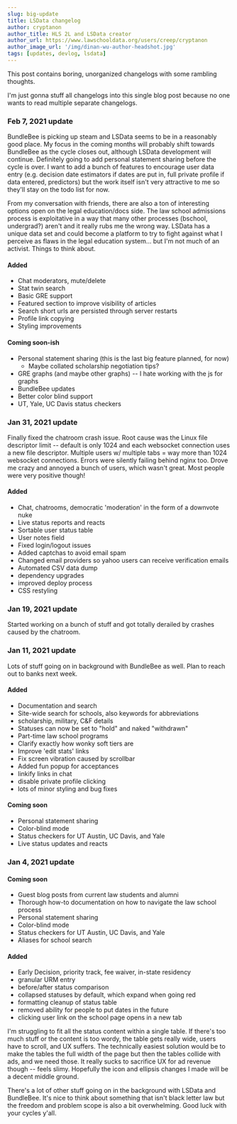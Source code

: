 ```yaml
---
slug: big-update
title: LSData changelog
author: cryptanon
author_title: HLS 2L and LSData creator
author_url: https://www.lawschooldata.org/users/creep/cryptanon
author_image_url: '/img/dinan-wu-author-headshot.jpg'
tags: [updates, devlog, lsdata]
---
```


This post contains boring, unorganized changelogs with some rambling thoughts.
<!--truncate-->

I'm just gonna stuff all changelogs into this single blog post because no one wants to read multiple separate changelogs.

### Feb 7, 2021 update
BundleBee is picking up steam and LSData seems to be in a reasonably good place. My focus in the coming months will probably shift towards BundleBee as the cycle closes out, although LSData development will continue. Definitely going to add personal statement sharing before the cycle is over. I want to add a bunch of features to encourage user data entry (e.g. decision date estimators if dates are put in, full private profile if data entered, predictors) but the work itself isn't very attractive to me so they'll stay on the todo list for now.

From my conversation with friends, there are also a ton of interesting options open on the legal education/docs side. The law school admissions process is exploitative in a way that many other processes (bschool, undergrad?) aren't and it really rubs me the wrong way. LSData has a unique data set and could become a platform to try to fight against what I perceive as flaws in the legal education system... but I'm not much of an activist. Things to think about.

#### Added
* Chat moderators, mute/delete
* Stat twin search
* Basic GRE support
* Featured section to improve visibility of articles
* Search short urls are persisted through server restarts
* Profile link copying
* Styling improvements

#### Coming soon-ish
* Personal statement sharing (this is the last big feature planned, for now)
    * Maybe collated scholarship negotiation tips?
* GRE graphs (and maybe other graphs) -- I hate working with the js for graphs
* BundleBee updates
* Better color blind support
* UT, Yale, UC Davis status checkers

### Jan 31, 2021 update
Finally fixed the chatroom crash issue. Root cause was the Linux file descriptor limit -- default is only 1024 and each websocket connection uses a new file descriptor. Multiple users w/ multiple tabs = way more than 1024 websocket connections. Errors were silently failing behind nginx too. Drove me crazy and annoyed a bunch of users, which wasn't great. Most people were very positive though!

#### Added
* Chat, chatrooms, democratic 'moderation' in the form of a downvote nuke
* Live status reports and reacts
* Sortable user status table
* User notes field
* Fixed login/logout issues
* Added captchas to avoid email spam
* Changed email providers so yahoo users can receive verification emails
* Automated CSV data dump
* dependency upgrades
* improved deploy process
* CSS restyling

### Jan 19, 2021 update
Started working on a bunch of stuff and got totally derailed by crashes caused by the chatroom.

### Jan 11, 2021 update
Lots of stuff going on in background with BundleBee as well. Plan to reach out to banks next week.

#### Added
* Documentation and search
* Site-wide search for schools, also keywords for abbreviations
* scholarship, military, C&F details
* Statuses can now be set to "hold" and naked "withdrawn"
* Part-time law school programs
* Clarify exactly how wonky soft tiers are
* Improve 'edit stats' links
* Fix screen vibration caused by scrollbar
* Added fun popup for acceptances
* linkify links in chat
* disable private profile clicking
* lots of minor styling and bug fixes

#### Coming soon
* Personal statement sharing
* Color-blind mode
* Status checkers for UT Austin, UC Davis, and Yale
* Live status updates and reacts

### Jan 4, 2021 update

#### Coming soon
* Guest blog posts from current law students and alumni
* Thorough how-to documentation on how to navigate the law school process
* Personal statement sharing
* Color-blind mode
* Status checkers for UT Austin, UC Davis, and Yale
* Aliases for school search

#### Added
* Early Decision, priority track, fee waiver, in-state residency
* granular URM entry
* before/after status comparison
* collapsed statuses by default, which expand when going red
* formatting cleanup of status table
* removed ability for people to put dates in the future
* clicking user link on the school page opens in a new tab

I'm struggling to fit all the status content within a single table. If there's too much stuff or the content is too wordy, the table gets really wide, users have to scroll, and UX suffers. The technically easiest solution would be to make the tables the full width of the page but then the tables collide with ads, and we need those. It really sucks to sacrifice UX for ad revenue though -- feels slimy. Hopefully the icon and ellipsis changes I made will be a decent middle ground.

There's a lot of other stuff going on in the background with LSData and BundleBee. It's nice to think about something that isn't black letter law but the freedom and problem scope is also a bit overwhelming. Good luck with your cycles y'all.